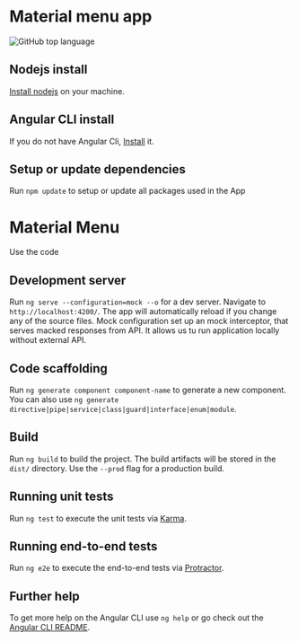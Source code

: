 # Material menu app

![GitHub top language](https://img.shields.io/github/languages/top/alekshura/material-menu)


## Nodejs install
[Install nodejs](https://nodejs.org/en/download/) on your machine.

## Angular CLI install
If you do not have Angular Cli, [Install](https://cli.angular.io/) it.

## Setup or update dependencies
Run `npm update` to setup or update all packages used in the App

# Material Menu
Use the code

## Development server

Run `ng serve --configuration=mock --o` for a dev server. Navigate to `http://localhost:4200/`. The app will automatically reload if you change any of the source files. 
Mock configuration set up an mock interceptor, that serves macked responses from API. It allows us tu run application locally without external API.

## Code scaffolding

Run `ng generate component component-name` to generate a new component. You can also use `ng generate directive|pipe|service|class|guard|interface|enum|module`.

## Build

Run `ng build` to build the project. The build artifacts will be stored in the `dist/` directory. Use the `--prod` flag for a production build.

## Running unit tests

Run `ng test` to execute the unit tests via [Karma](https://karma-runner.github.io).

## Running end-to-end tests

Run `ng e2e` to execute the end-to-end tests via [Protractor](http://www.protractortest.org/).

## Further help

To get more help on the Angular CLI use `ng help` or go check out the [Angular CLI README](https://github.com/angular/angular-cli/blob/master/README.md).

